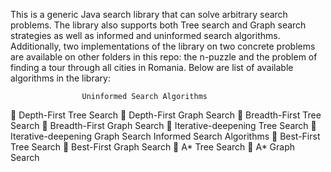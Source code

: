 This is a generic Java search library that can solve arbitrary search problems. The library also supports both Tree search and Graph search strategies as well as informed and uninformed search algorithms. Additionally, two implementations of the library on two concrete problems are available on other folders in this repo: the n-puzzle and the problem of finding a tour through all cities in Romania. Below are list of available algorithms in the library:
                    
                    Uninformed Search Algorithms
                    
􏰂 Depth-First Tree Search          􏰂 Depth-First Graph Search
􏰂 Breadth-First Tree Search        􏰂 Breadth-First Graph Search
􏰂 Iterative-deepening Tree Search  􏰂 Iterative-deepening Graph Search
                     Informed Search Algorithms
􏰂 Best-First Tree Search           􏰂 Best-First Graph Search
􏰂 A* Tree Search                   􏰂 A* Graph Search
